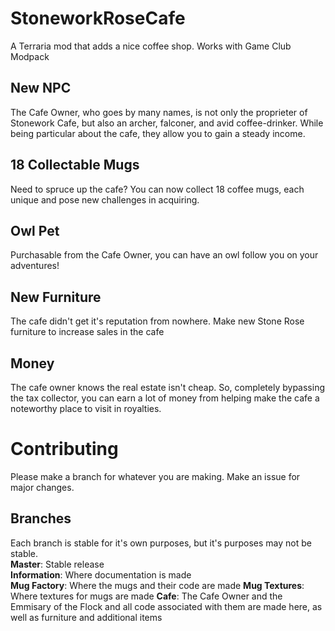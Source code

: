 # StoneworkRoseCafe
A Terraria mod that adds a nice coffee shop. Works with Game Club Modpack

New NPC
-------
The Cafe Owner, who goes by many names, is not only the proprieter of Stonework Cafe, but also an archer, falconer, and avid coffee-drinker. While being particular about the cafe, they allow you to gain a steady income.

18 Collectable Mugs
-------------------
Need to spruce up the cafe? You can now collect 18 coffee mugs, each unique and pose new challenges in acquiring.

Owl Pet
-------
Purchasable from the Cafe Owner, you can have an owl follow you on your adventures!

New Furniture
-------------
The cafe didn't get it's reputation from nowhere. Make new Stone Rose furniture to increase sales in the cafe

Money
-----
The cafe owner knows the real estate isn't cheap. So, completely bypassing the tax collector, you can earn a lot of money from helping make the cafe a noteworthy place to visit in royalties.

Contributing
============
Please make a branch for whatever you are making. Make an issue for major changes. 

Branches
--------
Each branch is stable for it's own purposes, but it's purposes may not be stable.  
**Master**: Stable release  
**Information**: Where documentation is made  
**Mug Factory**: Where the mugs and their code are made
**Mug Textures**: Where textures for mugs are made
**Cafe**: The Cafe Owner and the Emmisary of the Flock and all code associated with them are made here, as well as furniture and additional items
